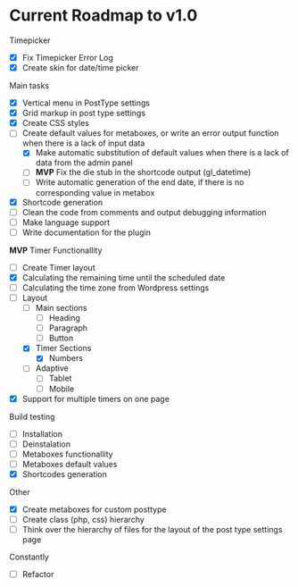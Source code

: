 # Current Roadmap to v1.0

Timepicker
- [x] Fix Timepicker Error Log
- [x] Create skin for date/time picker
  
Main tasks
- [x] Vertical menu in PostType settings
- [x] Grid markup in post type settings
- [x] Create CSS styles
- [ ] Create default values for metaboxes, or write an error output function when there is a lack of input data
  - [x] Make automatic substitution of default values when there is a lack of data from the admin panel
  - [ ] **MVP** Fix the die stub in the shortcode output (gl_datetime)
  - [ ] Write automatic generation of the end date, if there is no corresponding value in metabox
- [x] Shortcode generation
- [ ] Clean the code from comments and output debugging information
- [ ] Make language support
- [ ] Write documentation for the plugin

**MVP** Timer Functionallity
- [ ] Create Timer layout
- [x] Calculating the remaining time until the scheduled date
- [ ] Calculating the time zone from Wordpress settings
- [ ] Layout
  - [ ] Main sections
    - [ ] Heading
    - [ ] Paragraph
    - [ ] Button
  - [x] Timer Sections
    - [x] Numbers
  - [ ] Adaptive
    - [ ] Tablet
    - [ ] Mobile
- [x] Support for multiple timers on one page

Build testing
- [ ] Installation
- [ ] Deinstalation
- [ ] Metaboxes functionallity
- [ ] Metaboxes default values
- [x] Shortcodes generation

Other
- [x] Create metaboxes for custom posttype
- [ ] Create class (php, css) hierarchy
- [ ] Think over the hierarchy of files for the layout of the post type settings page

Constantly
- [ ] Refactor